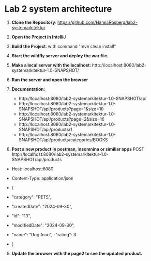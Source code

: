 # Lab 2 system architecture

1. **Clone the Repository**: 
https://github.com/HannaRosberg/lab2-systemarkitektur


2. **Open the Project in IntelliJ**


3. **Build the Project**: 
with command "mvn clean install"


4. **Start the wildfly server and deploy the war file.**


5. **Make a local server with the localhost:**
   http://localhost:8080/lab2-systemarkitektur-1.0-SNAPSHOT/


6. **Run the server and open the browser**


7. **Documentation:**
   - http://localhost:8080/lab2-systemarkitektur-1.0-SNAPSHOT/api
   - http://localhost:8080/lab2-systemarkitektur-1.0-SNAPSHOT/api/products?page=1&size=10
   - http://localhost:8080/lab2-systemarkitektur-1.0-SNAPSHOT/api/products?page=2&size=10
   - http://localhost:8080/lab2-systemarkitektur-1.0-SNAPSHOT/api/products/1
   - http://localhost:8080/lab2-systemarkitektur-1.0-SNAPSHOT/api/products/categories/BOOKS
   

8. **Post a new product in postman, insomnina or similiar apps**
   POST http://localhost:8080/lab2-systemarkitektur-1.0-SNAPSHOT/api/products
  - Host: localhost:8080
  - Content-Type: application/json

- {
- "category": "PETS",
- "createdDate": "2024-09-30",
- "id": "13",
- "modifiedDate": "2024-09-30",
- "name": "Dog food",
 -"rating": 3
- }


9. **Update the browser with the page2 to see the updated product.**
